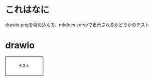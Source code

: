 # これはなに

drawio.pngを埋め込んで、mkdocs serveで表示されるかどうかのテスト

# drawio

![drawioの埋め込み](./images/test.drawio.png)